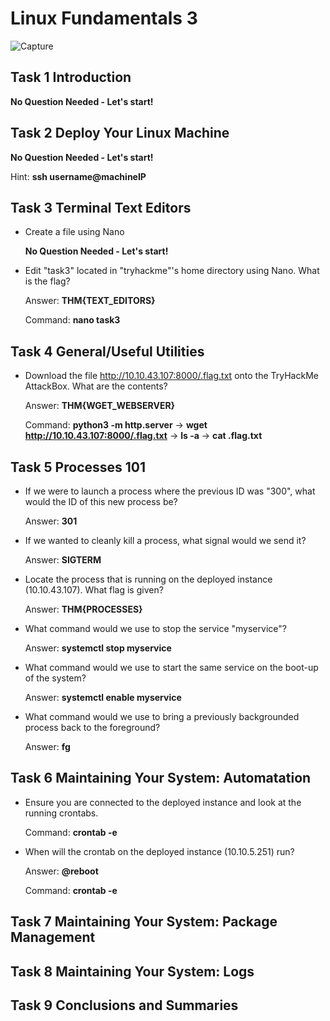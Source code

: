 # Linux Fundamentals 3

![Capture](https://user-images.githubusercontent.com/51766689/134958150-272c7557-dad6-426c-84fa-6b2e1c6a84ab.PNG)

## Task 1 Introduction

   **No Question Needed - Let's start!**

## Task 2 Deploy Your Linux Machine 

**No Question Needed - Let's start!**

   Hint: **ssh username@machineIP**

## Task 3 Terminal Text Editors

* Create a file using Nano

    **No Question Needed - Let's start!**

* Edit "task3" located in "tryhackme"'s home directory using Nano. What is the flag?

    Answer: **THM{TEXT_EDITORS}**

    Command: **nano task3**


## Task 4 General/Useful Utilities

* Download the file http://10.10.43.107:8000/.flag.txt onto the TryHackMe AttackBox. What are the contents?

    Answer: **THM{WGET_WEBSERVER}**

    Command: **python3 -m http.server** -> **wget http://10.10.43.107:8000/.flag.txt** -> **ls -a** -> **cat .flag.txt**

## Task 5 Processes 101

* If we were to launch a process where the previous ID was "300", what would the ID of this new process be?

    Answer: **301**

* If we wanted to cleanly kill a process, what signal would we send it?

    Answer: **SIGTERM**

* Locate the process that is running on the deployed instance (10.10.43.107). What flag is given?

    Answer: **THM{PROCESSES}**

* What command would we use to stop the service "myservice"?

    Answer: **systemctl stop myservice**

* What command would we use to start the same service on the boot-up of the system?

    Answer: **systemctl enable myservice**

* What command would we use to bring a previously backgrounded process back to the foreground?

    Answer: **fg**

## Task 6 Maintaining Your System: Automatation

* Ensure you are connected to the deployed instance and look at the running crontabs.

    Command: **crontab -e**

* When will the crontab on the deployed instance (10.10.5.251) run?

    Answer: **@reboot**

    Command: **crontab -e**

## Task 7 Maintaining Your System: Package Management

## Task 8 Maintaining Your System: Logs

## Task 9 Conclusions and Summaries


